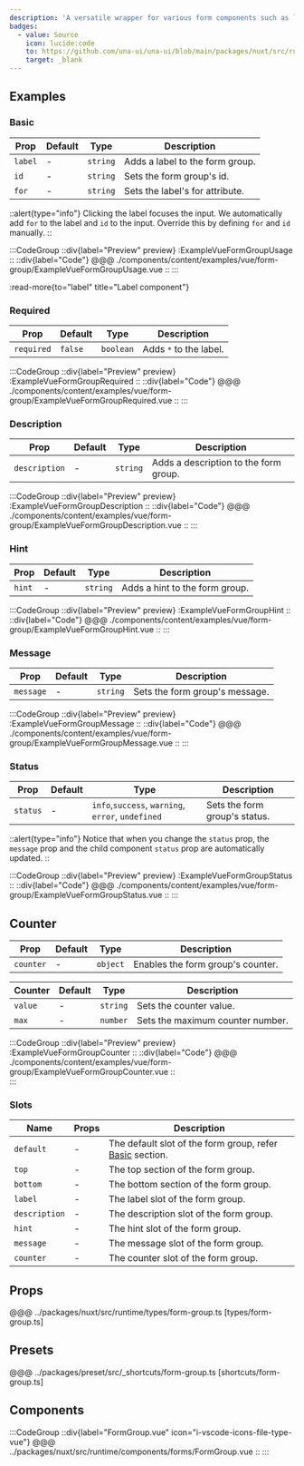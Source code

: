 ```yaml
---
description: 'A versatile wrapper for various form components such as `Input`, `Textarea`, `Select`, and more. It offers a comprehensive set of features, including label, description, hint, message, status, and others.'
badges:
  - value: Source
    icon: lucide:code
    to: https://github.com/una-ui/una-ui/blob/main/packages/nuxt/src/runtime/components/elements/forms/FormGroup.vue
    target: _blank
---
```


## Examples

### Basic

| Prop    | Default | Type     | Description                     |
| ------- | ------- | -------- | ------------------------------- |
| `label` | -       | `string` | Adds a label to the form group. |
| `id`    | -       | `string` | Sets the form group's id.       |
| `for`   | -       | `string` | Sets the label's for attribute. |

::alert{type="info"}
  Clicking the label focuses the input. We automatically add `for` to the label and `id` to the input. Override this by defining `for` and `id` manually.
::

:::CodeGroup
::div{label="Preview" preview}
  :ExampleVueFormGroupUsage
::
::div{label="Code"}
@@@ ./components/content/examples/vue/form-group/ExampleVueFormGroupUsage.vue
::
:::

:read-more{to="label" title="Label component"}

### Required

| Prop       | Default | Type      | Description            |
| ---------- | ------- | --------- | ---------------------- |
| `required` | `false` | `boolean` | Adds `*` to the label. |

:::CodeGroup
::div{label="Preview" preview}
  :ExampleVueFormGroupRequired
::
::div{label="Code"}
@@@ ./components/content/examples/vue/form-group/ExampleVueFormGroupRequired.vue
::
:::

### Description

| Prop          | Default | Type     | Description                           |
| ------------- | ------- | -------- | ------------------------------------- |
| `description` | -       | `string` | Adds a description to the form group. |

:::CodeGroup
::div{label="Preview" preview}
  :ExampleVueFormGroupDescription
::
::div{label="Code"}
@@@ ./components/content/examples/vue/form-group/ExampleVueFormGroupDescription.vue
::
:::

### Hint

| Prop   | Default | Type     | Description                    |
| ------ | ------- | -------- | ------------------------------ |
| `hint` | -       | `string` | Adds a hint to the form group. |

:::CodeGroup
::div{label="Preview" preview}
  :ExampleVueFormGroupHint
::
::div{label="Code"}
@@@ ./components/content/examples/vue/form-group/ExampleVueFormGroupHint.vue
::
:::

### Message

| Prop      | Default | Type     | Description                    |
| --------- | ------- | -------- | ------------------------------ |
| `message` | -       | `string` | Sets the form group's message. |

:::CodeGroup
::div{label="Preview" preview}
  :ExampleVueFormGroupMessage
::
::div{label="Code"}
@@@ ./components/content/examples/vue/form-group/ExampleVueFormGroupMessage.vue
::
:::

### Status

| Prop     | Default | Type                                              | Description                   |
| -------- | ------- | ------------------------------------------------- | ----------------------------- |
| `status` | -       | `info`,`success`, `warning`, `error`, `undefined` | Sets the form group's status. |

::alert{type="info"}
Notice that when you change the `status` prop, the `message` prop and the child component `status` prop are automatically updated.
::

:::CodeGroup
::div{label="Preview" preview}
  :ExampleVueFormGroupStatus
::
::div{label="Code"}
@@@ ./components/content/examples/vue/form-group/ExampleVueFormGroupStatus.vue
::
:::

## Counter

| Prop      | Default | Type     | Description                       |
| --------- | ------- | -------- | --------------------------------- |
| `counter` | -       | `object` | Enables the form group's counter. |

| Counter | Default | Type     | Description                      |
| ------- | ------- | -------- | -------------------------------- |
| `value` | -       | `string` | Sets the counter value.          |
| `max`   | -       | `number` | Sets the maximum counter number. |

:::CodeGroup
::div{label="Preview" preview}
  :ExampleVueFormGroupCounter
::
::div{label="Code"}
@@@ ./components/content/examples/vue/form-group/ExampleVueFormGroupCounter.vue
::  
:::

### Slots

| Name          | Props | Description                                                        |
| ------------- | ----- | ------------------------------------------------------------------ |
| `default`     | -     | The default slot of the form group, refer [Basic](#basic) section. |
| `top`         | -     | The top section of the form group.                                 |
| `bottom`      | -     | The bottom section of the form group.                              |
| `label`       | -     | The label slot of the form group.                                  |
| `description` | -     | The description slot of the form group.                            |
| `hint`        | -     | The hint slot of the form group.                                   |
| `message`     | -     | The message slot of the form group.                                |
| `counter`     | -     | The counter slot of the form group.                                |

## Props

@@@ ../packages/nuxt/src/runtime/types/form-group.ts [types/form-group.ts]

## Presets

@@@ ../packages/preset/src/_shortcuts/form-group.ts [shortcuts/form-group.ts]

## Components

:::CodeGroup
::div{label="FormGroup.vue" icon="i-vscode-icons-file-type-vue"}
@@@ ../packages/nuxt/src/runtime/components/forms/FormGroup.vue 
::
:::
